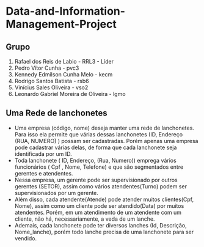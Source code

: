 # Data-and-Information-Management-Project

## Grupo  
1. Rafael dos Reis de Labio - RRL3 - Líder  
2. Pedro Vítor Cunha - pvc3  
3. Kennedy Edmilson Cunha Melo - kecm  
4. Rodrigo Santos Batista - rsb6  
5. Vinícius Sales Oliveira - vso2  
6. Leonardo Gabriel Moreira de Oliveira - lgmo  

## Uma Rede de lanchonetes

- Uma empresa (código, nome) deseja manter uma rede de lanchonetes. Para isso ela permite que várias dessas lanchonetes (ID, Endereço (RUA, NUMERO) ) possam ser cadastradas. Porém apenas uma empresa pode cadastrar várias delas, de forma que cada lanchonete seja identificada por um ID.  
- Toda lanchonete ( ID, Endereço, (Rua, Numero)) emprega vários funcionários ( Cpf , Nome, Telefone)  e que são segmentados entre gerentes e atendentes.  
- Nessa empresa, um gerente pode ser supervisionado por outros gerentes (SETOR), assim como vários atendentes(Turno) podem ser supervisionados por um gerente.  
- Além disso, cada atendente(Atende) pode atender muitos clientes(Cpf, Nome), assim como um cliente pode ser atendido(Data) por muitos atendentes. Porém, em um atendimento de um atendente com um cliente, não há, necessariamente, a veda de um lanche.  
- Ademais, cada lanchonete pode ter diversos lanches (Id, Descrição, Nome_lanche), porém todo lanche precisa de uma lanchonete para ser vendido. 